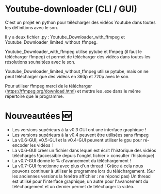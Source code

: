 # Youtube-downloader (CLI / GUI)
C'est un projet en python pour télécharger des vidéos Youtube dans toutes les définitions avec le son.

Il y a deux fichier .py : Youtube_Downloader_with_ffmpeg et Youtube_Downloader_limited_without_ffmpeg.

Youtube_Downloader_with_ffmpeg utilise pytube et ffmpeg (il faut le télécharger ffmpeg) et permet de télécharger des vidéos dans toutes les résolutions souhaitées avec le son.

Youtube_Downloader_limited_without_ffmpeg utilise pytube, mais on ne peut télécharger que des vidéos en 360p et 720p avec le son.

Pour utiliser ffmpeg merci de le télécharger (https://ffmpeg.org/download.html) et mettre les .exe dans le même répertoire que le programme.

# Nouveautées 🆕
* Les versions supérieurs à la v0.3 GUI ont une interface graphique !
* Les versions supérieurs à la v0.4 peuvent être utilisées sans ffmpeg 
* La v0.6-GUI, v0.5-GUI et la v0.4-GUI peuvent utiliser le gpu pour ré-encoder les vidéos !
* La v0.6-GUI créer un fichier dans lequel est écrit l'historique des vidéos téléchargés !(accessible depuis l'onglet fichier > consulter l'historique)
* La v0.7-GUI donne le % d'avancement du téléchargement !
* La v0.7-GUI fonctionne avec plus d'un thread ! Grâce à cela nous pouvons continuer à utiliser le programme lors du téléchargement. (Sur les anciennes versions la fenêtre affichier : ne répond pas) Un thread est utilisé pour l'interface graphique, un autre pour l'avancement du téléchargement et un dernier permet de télécharger la vidéo.

